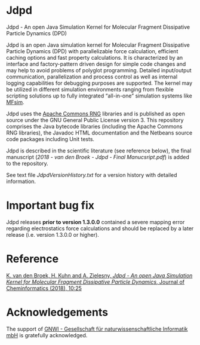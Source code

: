 # Jdpd
Jdpd - An open Java Simulation Kernel for Molecular Fragment Dissipative Particle Dynamics (DPD)

Jdpd is an open Java simulation kernel for Molecular Fragment Dissipative Particle Dynamics (DPD) with parallelizable force calculation, efficient caching options and fast property calculations. It is characterized by an interface and factory-pattern driven design for simple code changes and may help to avoid problems of polyglot programming.
Detailed input/output communication, parallelization and process control as well as internal logging capabilities for debugging purposes are supported. The kernel may be utilized in different simulation environments ranging from flexible scripting solutions up to fully integrated “all-in-one” simulation systems like [MFsim](https://github.com/zielesny/MFsim).

Jdpd uses the [Apache Commons RNG](http://commons.apache.org/proper/commons-rng/) libraries and is published as open source under the GNU General Public License version 3. This repository comprises the Java bytecode libraries (including the Apache Commons RNG libraries), the Javadoc HTML documentation and the Netbeans source code packages including Unit tests.

Jdpd is described in the scientific literature (see reference below), the final manuscript (*2018 - van den Broek - Jdpd - Final Manucsript.pdf*) is added to the repository.

See text file *JdpdVersionHistory.txt* for a version history with detailed information.

# Important bug fix
Jdpd releases **prior to version 1.3.0.0** contained a severe mapping error regarding electrostatics force calculations and should be replaced by a later release (i.e. version 1.3.0.0 or higher).

# Reference
[K. van den Broek, H. Kuhn and A. Zielesny, _Jdpd - An open Java Simulation Kernel for Molecular Fragment Dissipative Particle Dynamics_, Journal of Cheminformatics (2018), 10:25](https://doi.org/10.1186/s13321-018-0278-7)

# Acknowledgements
The support of [GNWI - Gesellschaft für naturwissenschaftliche Informatik mbH](http://www.gnwi.de) is gratefully acknowledged.
